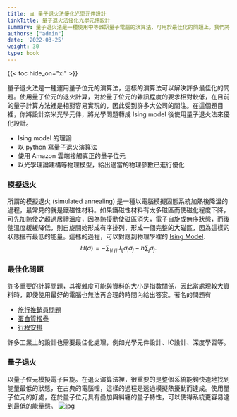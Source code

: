 ```yaml
---
title: 📊 量子退火法優化光學元件設計
linkTitle: 量子退火法優化光學元件設計
summary: 量子退火法是一種使用中等雜訊量子電腦的演算法，可用於最佳化的問題上。我們將使用量子退火法來優化光學元件的設計
authors: ["admin"]
date: '2022-03-25'
weight: 30
type: book
---
```

{{< toc hide_on="xl" >}}

量子退火法是一種運用量子位元的演算法，這樣的演算法可以解決許多最佳化的問題。使用量子位元的退火計算，對於量子位元的雜訊程度的要求相對較低，在目前的量子計算方法裡是相對容易實現的，因此受到許多大公司的關注。在這個題目裡，你將設計奈米光學元件，將光學問題轉成 Ising model 後使用量子退火法來優化設計。
- Ising model 的理論
- 以 python 寫量子退火演算法
- 使用 Amazon 雲端接觸真正的量子位元
- 以光學理論建構等物理模型，給出適當的物理參數已進行優化



### 模擬退火
所謂的模擬退火 (simulated annealing) 是一種以電腦模擬固態系統加熱後降溫的過程，最常見的就是鐵磁性材料。如果鐵磁性材料有太多磁區而使磁化程度下降，可先加熱使之超過居禮溫度，因為熱擾動使磁區消失，電子自旋成無序狀態，而後使溫度緩緩降低，則自旋開始形成有序排列，形成一個完整的大磁區，因為這樣的狀態擁有最低的能量。這樣的過程，可以對應到物理學裡的
[Ising Model](https://en.wikipedia.org/wiki/Ising_model).
$$H(\sigma) = - \sum_{\langle i~j\rangle} J_{ij}\sigma_i \sigma_j - h \sum_j \sigma_j.$$

### 最佳化問題

許多重要的計算問題，其複雜度可能與資料的大小是指數關係，因此當處理較大資料時，即使使用最好的電腦也無法再合理的時間內給出答案。著名的問題有
- [旅行推銷員問題](https://zh.wikipedia.org/wiki/%E6%97%85%E8%A1%8C%E6%8E%A8%E9%94%80%E5%91%98%E9%97%AE%E9%A2%98)
- [蛋白質摺疊](https://en.wikipedia.org/wiki/Protein_structure_prediction)
- [行程安排](https://en.wikipedia.org/wiki/Job-shop_scheduling)

許多工業上的設計也需要最佳化處理，例如光學元件設計、IC設計、深度學習等。
 

### 量子退火

以量子位元模擬電子自旋。在退火演算法裡，很重要的是整個系統能夠快速地找到能量最低的狀態，在古典的電腦哩，這樣的過程是透過模擬熱擾動而達成。使用量子位元的好處，在於量子位元具有疊加與糾纏的量子特性，可以使得系統更容易達到最低的能量態。
![jpg](/uploads/q1.jpg)